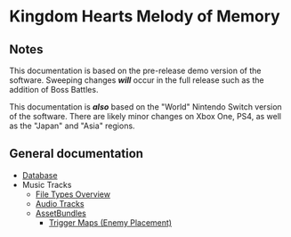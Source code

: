 # Kingdom Hearts Melody of Memory

## Notes

This documentation is based on the pre-release demo version of the software. Sweeping changes ***will*** occur in the full release such as the addition of Boss Battles.

This documentation is ***also*** based on the "World" Nintendo Switch version of the software. There are likely minor changes on Xbox One, PS4, as well as the "Japan" and "Asia" regions.

## General documentation

* [Database](database.md)
* Music Tracks
  * [File Types Overview](files.md)
  * [Audio Tracks](sed.md)
  * [AssetBundles](assetbundle.md)
    * [Trigger Maps (Enemy Placement)](trigger.md)
